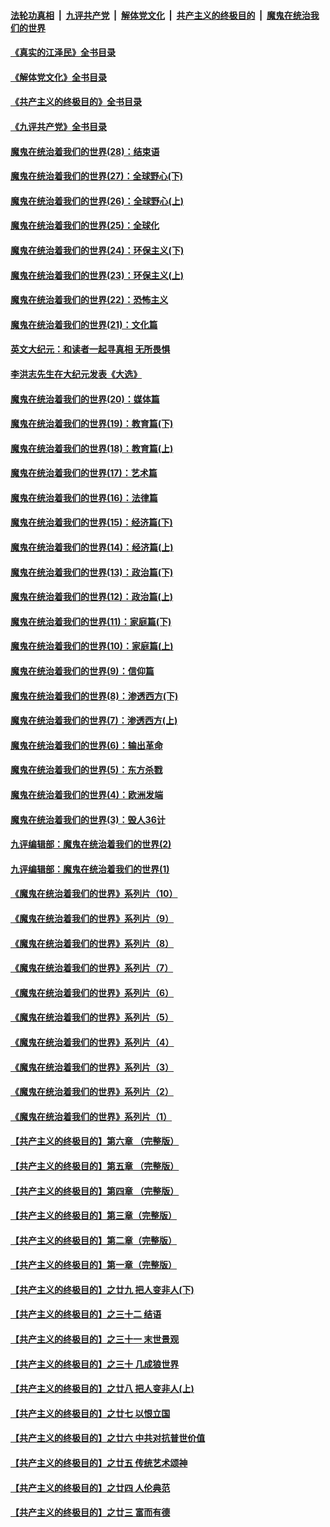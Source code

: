 ####  [法轮功真相](../../../../basic/blob/master/README.md?t=05120331) &nbsp;|&nbsp; [九评共产党](../../../../9ping.md/blob/master/README.md?t=05120331) &nbsp;|&nbsp; [解体党文化](../../../../jtdwh.md/blob/master/README.md?t=05120331)  &nbsp;|&nbsp; [共产主义的终极目的](../../../../gczydzjmd.md/blob/master/README.md?t=05120331) &nbsp;|&nbsp; [魔鬼在统治我们的世界](../../../../mgztzwmdsj.md/blob/master/README.md?t=05120331) 

#### [《真实的江泽民》全书目录](../pages/nsc422/n13721399.md?t=05120331) 

#### [《解体党文化》全书目录](../pages/nsc422/n13721157.md?t=05120331) 

#### [《共产主义的终极目的》全书目录](../pages/nsc422/n13721048.md?t=05120331) 

#### [《九评共产党》全书目录](../pages/nsc422/n13708085.md?t=05120331) 

#### [魔鬼在统治着我们的世界(28)：结束语](../pages/nsc422/n10936246.md?t=05120331) 

#### [魔鬼在统治着我们的世界(27)：全球野心(下)](../pages/nsc422/n10928319.md?t=05120331) 

#### [魔鬼在统治着我们的世界(26)：全球野心(上)](../pages/nsc422/n10900318.md?t=05120331) 

#### [魔鬼在统治着我们的世界(25)：全球化](../pages/nsc422/n10788205.md?t=05120331) 

#### [魔鬼在统治着我们的世界(24)：环保主义(下)](../pages/nsc422/n10695307.md?t=05120331) 

#### [魔鬼在统治着我们的世界(23)：环保主义(上)](../pages/nsc422/n10688613.md?t=05120331) 

#### [魔鬼在统治着我们的世界(22)：恐怖主义](../pages/nsc422/n10614727.md?t=05120331) 

#### [魔鬼在统治着我们的世界(21)：文化篇](../pages/nsc422/n10597706.md?t=05120331) 

#### [英文大纪元：和读者一起寻真相 无所畏惧](../pages/nsc422/n12542027.md?t=05120331) 

#### [李洪志先生在大纪元发表《大选》](../pages/nsc422/n12534746.md?t=05120331) 

#### [魔鬼在统治着我们的世界(20)：媒体篇](../pages/nsc422/n10586579.md?t=05120331) 

#### [魔鬼在统治着我们的世界(19)：教育篇(下)](../pages/nsc422/n10564808.md?t=05120331) 

#### [魔鬼在统治着我们的世界(18)：教育篇(上)](../pages/nsc422/n10526970.md?t=05120331) 

#### [魔鬼在统治着我们的世界(17)：艺术篇](../pages/nsc422/n10499093.md?t=05120331) 

#### [魔鬼在统治着我们的世界(16)：法律篇](../pages/nsc422/n10485969.md?t=05120331) 

#### [魔鬼在统治着我们的世界(15)：经济篇(下)](../pages/nsc422/n10469975.md?t=05120331) 

#### [魔鬼在统治着我们的世界(14)：经济篇(上)](../pages/nsc422/n10457370.md?t=05120331) 

#### [魔鬼在统治着我们的世界(13)：政治篇(下)](../pages/nsc422/n10448270.md?t=05120331) 

#### [魔鬼在统治着我们的世界(12)：政治篇(上)](../pages/nsc422/n10444576.md?t=05120331) 

#### [魔鬼在统治着我们的世界(11)：家庭篇(下)](../pages/nsc422/n10440961.md?t=05120331) 

#### [魔鬼在统治着我们的世界(10)：家庭篇(上)](../pages/nsc422/n10435448.md?t=05120331) 

#### [魔鬼在统治着我们的世界(9)：信仰篇](../pages/nsc422/n10432159.md?t=05120331) 

#### [魔鬼在统治着我们的世界(8)：渗透西方(下)](../pages/nsc422/n10429603.md?t=05120331) 

#### [魔鬼在统治着我们的世界(7)：渗透西方(上)](../pages/nsc422/n10426013.md?t=05120331) 

#### [魔鬼在统治着我们的世界(6)：输出革命](../pages/nsc422/n10421536.md?t=05120331) 

#### [魔鬼在统治着我们的世界(5)：东方杀戮](../pages/nsc422/n10417707.md?t=05120331) 

#### [魔鬼在统治着我们的世界(4)：欧洲发端](../pages/nsc422/n10414890.md?t=05120331) 

#### [魔鬼在统治着我们的世界(3)：毁人36计](../pages/nsc422/n10411583.md?t=05120331) 

#### [九评编辑部：魔鬼在统治着我们的世界(2)](../pages/nsc422/n10410036.md?t=05120331) 

#### [九评编辑部：魔鬼在统治着我们的世界(1)](../pages/nsc422/n10406825.md?t=05120331) 

#### [《魔鬼在统治着我们的世界》系列片（10）](../pages/nsc422/n12292670.md?t=05120331) 

#### [《魔鬼在统治着我们的世界》系列片（9）](../pages/nsc422/n12290859.md?t=05120331) 

#### [《魔鬼在统治着我们的世界》系列片（8）](../pages/nsc422/n12287445.md?t=05120331) 

#### [《魔鬼在统治着我们的世界》系列片（7）](../pages/nsc422/n12283425.md?t=05120331) 

#### [《魔鬼在统治着我们的世界》系列片（6）](../pages/nsc422/n12282314.md?t=05120331) 

#### [《魔鬼在统治着我们的世界》系列片（5）](../pages/nsc422/n12281419.md?t=05120331) 

#### [《魔鬼在统治着我们的世界》系列片（4）](../pages/nsc422/n12274024.md?t=05120331) 

#### [《魔鬼在统治着我们的世界》系列片（3）](../pages/nsc422/n12271322.md?t=05120331) 

#### [《魔鬼在统治着我们的世界》系列片（2）](../pages/nsc422/n12269049.md?t=05120331) 

#### [《魔鬼在统治着我们的世界》系列片（1）](../pages/nsc422/n12267575.md?t=05120331) 

#### [【共产主义的终极目的】第六章 （完整版）](../pages/nsc422/n11428913.md?t=05120331) 

#### [【共产主义的终极目的】第五章 （完整版）](../pages/nsc422/n11428912.md?t=05120331) 

#### [【共产主义的终极目的】第四章 （完整版）](../pages/nsc422/n11428907.md?t=05120331) 

#### [【共产主义的终极目的】第三章（完整版）](../pages/nsc422/n11428848.md?t=05120331) 

#### [【共产主义的终极目的】第二章（完整版）](../pages/nsc422/n11428831.md?t=05120331) 

#### [【共产主义的终极目的】第一章（完整版）](../pages/nsc422/n11417651.md?t=05120331) 

#### [【共产主义的终极目的】之廿九 把人变非人(下)](../pages/nsc422/n11344140.md?t=05120331) 

#### [【共产主义的终极目的】之三十二 结语](../pages/nsc422/n11360535.md?t=05120331) 

#### [【共产主义的终极目的】之三十一 末世景观](../pages/nsc422/n11351129.md?t=05120331) 

#### [【共产主义的终极目的】之三十 几成狼世界](../pages/nsc422/n11348280.md?t=05120331) 

#### [【共产主义的终极目的】之廿八 把人变非人(上)](../pages/nsc422/n11340492.md?t=05120331) 

#### [【共产主义的终极目的】之廿七 以恨立国](../pages/nsc422/n11336944.md?t=05120331) 

#### [【共产主义的终极目的】之廿六 中共对抗普世价值](../pages/nsc422/n11324785.md?t=05120331) 

#### [【共产主义的终极目的】之廿五 传统艺术颂神](../pages/nsc422/n11296396.md?t=05120331) 

#### [【共产主义的终极目的】之廿四 人伦典范](../pages/nsc422/n11296397.md?t=05120331) 

#### [【共产主义的终极目的】之廿三 富而有德](../pages/nsc422/n11283598.md?t=05120331) 

